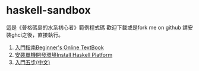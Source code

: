 # haskell-sandbox
這是《普格碼島的水系初心者》範例程式碼
歡迎下載或是fork me on github
請安裝ghci之後，直接執行。

1. [入門指南Beginner's Online TextBook ](http://learnyouahaskell.com/chapters)
2. [安裝單機開發環境Install Haskell Platform](https://www.haskell.org/platform/)
3. [入門五步(中文)](https://wiki.haskell.org/Tw/Haskell%E5%85%A5%E9%96%80%E7%9A%845%E5%80%8B%E6%AD%A5%E9%A9%9F)

